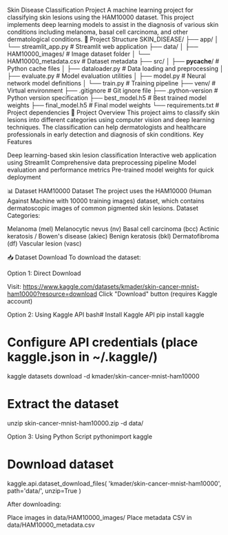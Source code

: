 Skin Disease Classification Project
A machine learning project for classifying skin lesions using the HAM10000 dataset. This project implements deep learning models to assist in the diagnosis of various skin conditions including melanoma, basal cell carcinoma, and other dermatological conditions.
📁 Project Structure
SKIN_DISEASE/
├── app/
│   └── streamlit_app.py          # Streamlit web application
├── data/
│   ├── HAM10000_images/          # Image dataset folder
│   └── HAM10000_metadata.csv     # Dataset metadata
├── src/
│   ├── __pycache__/              # Python cache files
│   ├── dataloader.py             # Data loading and preprocessing
│   ├── evaluate.py               # Model evaluation utilities
│   ├── model.py                  # Neural network model definitions
│   └── train.py                  # Training pipeline
├── venv/                         # Virtual environment
├── .gitignore                    # Git ignore file
├── .python-version               # Python version specification
├── best_model.h5                 # Best trained model weights
├── final_model.h5                # Final model weights
└── requirements.txt              # Project dependencies
🎯 Project Overview
This project aims to classify skin lesions into different categories using computer vision and deep learning techniques. The classification can help dermatologists and healthcare professionals in early detection and diagnosis of skin conditions.
Key Features

Deep learning-based skin lesion classification
Interactive web application using Streamlit
Comprehensive data preprocessing pipeline
Model evaluation and performance metrics
Pre-trained model weights for quick deployment

📊 Dataset
HAM10000 Dataset
The project uses the HAM10000 (Human Against Machine with 10000 training images) dataset, which contains dermatoscopic images of common pigmented skin lesions.
Dataset Categories:

Melanoma (mel)
Melanocytic nevus (nv)
Basal cell carcinoma (bcc)
Actinic keratosis / Bowen's disease (akiec)
Benign keratosis (bkl)
Dermatofibroma (df)
Vascular lesion (vasc)

📥 Dataset Download
To download the dataset:

Option 1: Direct Download

Visit: https://www.kaggle.com/datasets/kmader/skin-cancer-mnist-ham10000?resource=download
Click "Download" button (requires Kaggle account)


Option 2: Using Kaggle API
bash# Install Kaggle API
pip install kaggle

# Configure API credentials (place kaggle.json in ~/.kaggle/)
kaggle datasets download -d kmader/skin-cancer-mnist-ham10000

# Extract the dataset
unzip skin-cancer-mnist-ham10000.zip -d data/

Option 3: Using Python Script
pythonimport kaggle

# Download dataset
kaggle.api.dataset_download_files(
    'kmader/skin-cancer-mnist-ham10000', 
    path='data/', 
    unzip=True
)


After downloading:

Place images in data/HAM10000_images/
Place metadata CSV in data/HAM10000_metadata.csv